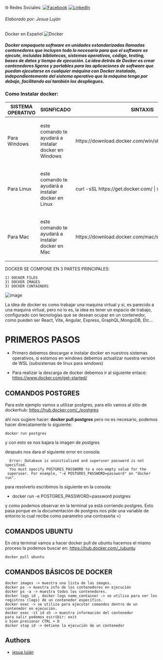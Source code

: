 
 🌐 Redes Sociales: [![Facebook](https://img.shields.io/badge/Facebook-%231877F2.svg?logo=Facebook&logoColor=white)](https://www.facebook.com/profile.php?id=100093507976508&mibextid=gik2fB) [![LinkedIn](https://img.shields.io/badge/LinkedIn-%230077B5.svg?logo=linkedin&logoColor=white)](https://www.linkedin.com/in/jesua-hadai-alderete-luj%C3%A1n-a2325a121/) 
<h6>Elaborado por: Jesua Luján</h6>

Docker en Español ![Docker](https://img.shields.io/badge/docker-%230db7ed.svg?style=for-the-badge&logo=docker&logoColor=white)

 <h5 style=(fontFamily: "nunito" , text-align: "justigy")> Docker empaqueta software en unidades estandarizadas llamadas contenedores que incluyen todo lo necesario para que el software se ejecute, incluidas bibliotecas, sistemas operativos, código, testing, bases de datos y tiempo de ejecución.
La idea detrás de Docker es crear contenedores ligeros y portables para las aplicaciones de software que puedan ejecutarse en cualquier máquina con Docker instalado, independientemente del sistema operativo que la máquina tenga por debajo,
 facilitando así también los despliegues. </h5>

<H3>Como Instalar docker:</H3>
<table>
        <thead>
            <tr>
                <th>SISTEMA OPERATIVO</th>
                <th>SIGNFICADO</th>
                <th>SINTAXIS</th>
            </tr>
        <tbody>
            <tr>
                <td>Para Windows</td>
                <td><p>este comando te ayudará a instalar docker en Windows</p></td>
                <td><p>https://download.docker.com/win/stable/InstallDocker.msi</p></td>
            <tr>
                <td>Para Linux</td>
                <td><p>este comando te ayudará a instalar docker en Linux</p></td>
                <td><p>curl -sSL https://get.docker.com/ | sh</p></td>
            <tr>
                <td>Para Mac</td>
                <td><p>este comando te ayudará a instalar docker en Mac</p></td>
                <td><p>https://download.docker.com/mac/stable/Docker.dmg</p></td>
        </tbody>
    </table>
DOCKER SE COMPONE EN 3 PARTES PRINCIPALES:

    1) DOCKER FILES
    2) DOCKER IMAGES
    3) DOCKER CONTAINERS
    
![image](https://github.com/jesualujan/Docker_Guide/assets/56859580/6a73e86b-c4a0-4280-a1e2-f0faf91aad44)


La idea de docker es como trabajar una maquina virtual y si, es parecido a una maquina virtual, pero no lo es, la idea es tener un espacio de trabajo, configurado con tecnologías que se desean ocupar en un contenedor, como pueden ser React, Vite, Angular, Express, GraphQL,MongoDB, Etc...

# PRIMEROS PASOS
 * Primero debemos descargar e instalar docker en nuestros sistemas operativos, si estamos en windows debemos actualizar nuestra versión de WSL (subsistemas de linux para windows)

* Para realizar la descarga de docker debemos ir al siguiente enlace:
    https://www.docker.com/get-started/ 
## COMANDOS POSTGRES
Para este ejemplo vamos a utilizar postgres, para ello vamos al sitio de dockerhub:
    https://hub.docker.com/_/postgres

ahí nos sugiere hacer: __docker pull postgres__
pero no es necesario, podemos hacer direcatamente lo siguiente:

    docker run postgres

y con esto se nos bajara la imagen de postgres 

después nos dara el siguiente error en consola: 

      Error: Database is uninitialized and superuser password is not specified.
      You must specify POSTGRES_PASSWORD to a non-empty value for the
     superuser. For example, "-e POSTGRES_PASSWORD=password" on "docker run".

para resolverlo escribimos lo siguiente en la consola:

* docker run -e POSTGRES_PASSWORD=password postgres

y como podemos observar en la terminal ya está corriendo postgres.
Esto pasa porque en la documentación de postgres nos pide una variable de entorno lo cual recibe como parametro una contraseña =)

## COMANDOS UBUNTU

En otra terminal vamos a hacer docker pull de ubuntu hacemos el mismo proceso la podemos buscar en:
    https://hub.docker.com/_/ubuntu

    docker pull ubuntu

## COMANDOS BÁSICOS DE DOCKER

    docker images -> muestra una lista de las images.
    docker ps -> muestra info de los contenedores en ejecución
    docker ps -a -> muestra todos los contenedores.
    docker logs id , docker logs name_container -> se utiliza para ver los registros (logs) de un contenedor específico.
    docker exec -> se utiliza para ejecutar comandos dentro de un contenedor en ejecución. 
    docker exec -it id sh -> muestra información del contenedor
    para salir podemos escribir: exit  
    o bien presionar CTRL + D
    docker stop id -> detiene la ejecución de un contenedor
    
## Authors

- [jesua luján](https://github.com/jesualujan/jesualujan)

